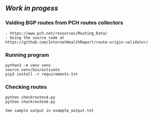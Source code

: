 
***Work in progess***
-

### Valding BGP routes from PCH routes collectors
    - https://www.pch.net/resources/Routing_Data/ 
    - Using the source code at https://github.com/InternetHealthReport/route-origin-validator/

### Running program
    python3 -m venv venv
    source venv/bin/activate
    pip3 install -r requirements.txt

### Checking routes
    python checkroutes4.py
    python checkroutes6.py

    See sample output in example_output.txt